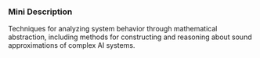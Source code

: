 ### Mini Description

Techniques for analyzing system behavior through mathematical abstraction, including methods for constructing and reasoning about sound approximations of complex AI systems.
